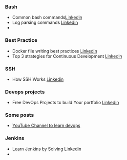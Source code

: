 ### Bash 

- Common bash commands[Linkedin](https://www.linkedin.com/feed/update/urn:li:activity:7037649350872768512/)
- Log parsing commands [Linkedin](https://www.linkedin.com/feed/update/urn:li:activity:7037304369268101120/)
- 
### Best Practice
- Docker file writing best practices [Linkedin](https://www.linkedin.com/feed/update/urn:li:activity:7045296945011077120/)
- Top 3 strategies for Continuous Development [Linkedin](https://www.linkedin.com/feed/update/urn:li:activity:7000856734143528960/)

### SSH
- How SSH Works [Linkedin](https://www.linkedin.com/feed/update/urn:li:activity:7036892877188136960/)

### Devops projects
- Free DevOps Projects to build Your portfolio [Linkedin](https://www.linkedin.com/feed/update/urn:li:activity:7030643834585788416/)

### Some posts
- [YouTube Channel to learn devops](https://www.linkedin.com/feed/update/urn:li:activity:7000793165192413185/)
### Jenkins

- Learn Jenkins by Solving [Linkedin](https://www.linkedin.com/feed/update/urn:li:activity:7030106365050130432/)
- 
